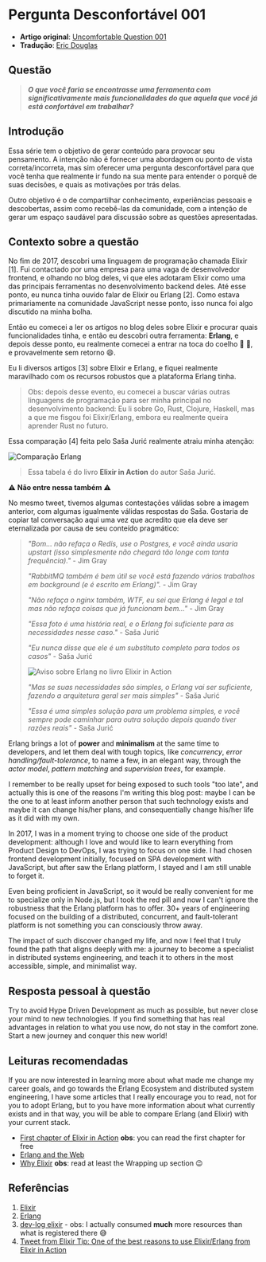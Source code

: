 # Pergunta Desconfortável 001

-   **Artigo original**: [Uncomfortable Question 001]()
-   **Tradução**: [Eric Douglas](https://github.com/ericdouglas)

## Questão

> **_O que você faria se encontrasse uma ferramenta com significativamente mais funcionalidades do que aquela que você já está confortável em trabalhar?_**

## Introdução

Essa série tem o objetivo de gerar conteúdo para provocar seu pensamento. A intenção não é fornecer uma abordagem ou ponto de vista correta/incorreta, mas sim oferecer uma pergunta desconfortável para que você tenha que realmente ir fundo na sua mente para entender o porquê de suas decisões, e quais as motivações por trás delas.

Outro objetivo é o de compartilhar conhecimento, experiências pessoais e descobertas, assim como recebê-las da comunidade, com a intenção de gerar um espaço saudável para discussão sobre as questões apresentadas.

## Contexto sobre a questão

No fim de 2017, descobri uma linguagem de programação chamada Elixir [1]. Fui contactado por uma empresa para uma vaga de desenvolvedor frontend, e olhando no blog deles, vi que eles adotaram Elixir como uma das principais ferramentas no desenvolvimento backend deles. Até esse ponto, eu nunca tinha ouvido falar de Elixir ou Erlang [2]. Como estava primariamente na comunidade JavaScript nesse ponto, isso nunca foi algo discutido na minha bolha.

Então eu comecei a ler os artigos no blog deles sobre Elixir e procurar quais funcionalidades tinha, e então eu descobri outra ferramenta: **Erlang**, e depois desse ponto, eu realmente comecei a entrar na toca do coelho 🐇 💊, e provavelmente sem retorno 😄.

Eu li diversos artigos [3] sobre Elixir e Erlang, e fiquei realmente maravilhado com os recursos robustos que a plataforma Erlang tinha.

> Obs: depois desse evento, eu comecei a buscar várias outras linguagens de programação para ser minha principal no desenvolvimento backend: Eu li sobre Go, Rust, Clojure, Haskell, mas a que me fisgou foi Elixir/Erlang, embora eu realmente queira aprender Rust no futuro.

Essa comparação [4] feita pelo Saša Jurić realmente atraiu minha atenção:

![Comparação Erlang](https://i.imgur.com/0mEzuSb.jpg)

> Essa tabela é do livro **Elixir in Action** do autor Saša Jurić.

⚠️ **Não entre nessa também** ⚠️

No mesmo tweet, tivemos algumas contestações válidas sobre a imagem anterior, com algumas igualmente válidas respostas do Saša. Gostaria de copiar tal conversação aqui uma vez que acredito que ela deve ser eternalizada por causa de seu conteído pragmático:

> _"Bom... não refaça o Redis, use o Postgres, e você ainda usaria upstart (isso simplesmente não chegará tão longe com tanta frequência)."_ - Jim Gray
>
> _"RabbitMQ também é bem útil se você está fazendo vários trabalhos em background (e é escrito em Erlang)"._ - Jim Gray
>
> _"Não refaça o nginx também, WTF, eu sei que Erlang é legal e tal mas não refaça coisas que já funcionam bem..."_ - Jim Gray
>
> _"Essa foto é uma história real, e o Erlang foi suficiente para as necessidades nesse caso."_ - Saša Jurić
>
> _"Eu nunca disse que ele é um substituto completo para todos os casos"_ - Saša Jurić
>
> ![Aviso sobre Erlang no livro Elixir in Action](https://i.imgur.com/Yc3BUow.jpg)
>
> _"Mas se suas necessidades são simples, o Erlang vai ser suficiente, fazendo a arquitetura geral ser mais simples"_ - Saša Jurić
>
> _"Essa é uma simples solução para um problema simples, e você sempre pode caminhar para outra solução depois quando tiver razões reais"_ - Saša Jurić

Erlang brings a lot of **power** and **minimalism** at the same time to developers, and let them deal
with tough topics, like _concurrency_, _error handling/fault-tolerance_, to name a few, in an
elegant way, through the _actor model_, _pattern matching_ and _supervision trees_, for example.

I remember to be really upset for being exposed to such tools "too late", and actually this is one of the reasons I'm writing this blog post: maybe I can be the one to at least inform another person that such technology exists and maybe it can change his/her plans, and consequentially change his/her life as it did with my own.

In 2017, I was in a moment trying to choose one side of the product development: although I love and would like to learn everything from Product Design to DevOps, I was trying to focus on one side. I had chosen frontend development initially, focused on SPA development with JavaScript, but after saw the Erlang platform, I stayed and I am still unable to forget it.

Even being proficient in JavaScript, so it would be really convenient for me to specialize only in Node.js, but I took the red pill and now I can't ignore the robustness that the Erlang platform has to offer. 30+ years of engineering focused on the building of a distributed, concurrent, and fault-tolerant platform is not something you can consciously throw away.

The impact of such discover changed my life, and now I feel that I truly found the path that aligns
deeply with me: a journey to become a specialist in distributed systems engineering, and teach it
to others in the most accessible, simple, and minimalist way.

## Resposta pessoal à questão

Try to avoid Hype Driven Development as much as possible, but never close your mind to new technologies. If you find something that has real advantages in relation to what you use now, do not stay in the comfort zone. Start a new journey and conquer this new world!

## Leituras recomendadas

If you are now interested in learning more about what made me change my career goals, and go towards the Erlang Ecosystem and distributed system engineering, I have some articles that I really encourage you to read, not for you to adopt Erlang, but to you have more information about what currently exists and in that way, you will be able to compare Erlang (and Elixir) with your current stack.

-   [First chapter of Elixir in Action](https://www.manning.com/books/elixir-in-action-second-edition)
    **obs**: you can read the first chapter for free
-   [Erlang and the Web](https://ninenines.eu/docs/en/cowboy/2.8/guide/erlang_web/)
-   [Why Elixir](https://www.theerlangelist.com/article/why_elixir) **obs**: read at least the Wrapping
    up section 😉

## Referências

1. [Elixir](https://elixir-lang.org/)
2. [Erlang](https://www.erlang.org/)
3. [dev-log elixir](https://github.com/ericdouglas/dev-log/blob/master/source/elixir.md) - obs: I
   actually consumed **much** more resources than what is registered there 😅
4. [Tweet from Elixir Tip: One of the best reasons to use Elixir/Erlang from Elixir in Action](https://twitter.com/ElixirTip/status/738794467264729088)
